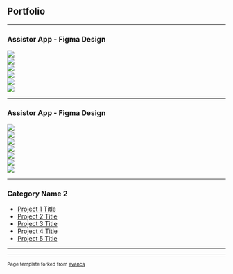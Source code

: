 ## Portfolio

---

### Assistor App - Figma Design 


<img src="images/001.jpg?raw=true"/>
<br>
<img src="images/002.jpg?raw=true"/>
<br>
<img src="images/003.jpg?raw=true"/>
<br>
<img src="images/004.jpg?raw=true"/>
<br>
<img src="images/005.jpg?raw=true"/>
<br>
<img src="images/006.jpg?raw=true"/>

---

### Assistor App - Figma Design 


<img src="images/007.jpg?raw=true"/>
<br>
<img src="images/008.jpg?raw=true"/>
<br>
<img src="images/009.jpg?raw=true"/>
<br>
<img src="images/010.jpg?raw=true"/>
<br>
<img src="images/011.jpg?raw=true"/>
<br>
<img src="images/012.jpg?raw=true"/>
<br>
<img src="images/013.jpg?raw=true"/>

---


### Category Name 2

- [Project 1 Title](http://example.com/)
- [Project 2 Title](http://example.com/)
- [Project 3 Title](http://example.com/)
- [Project 4 Title](http://example.com/)
- [Project 5 Title](http://example.com/)

---




---
<p style="font-size:11px">Page template forked from <a href="https://github.com/evanca/quick-portfolio">evanca</a></p>
<!-- Remove above link if you don't want to attibute -->
